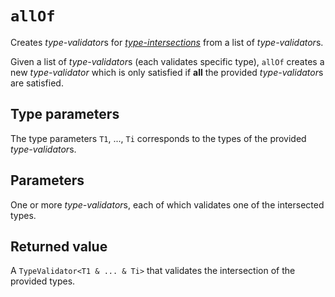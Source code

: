 # `allOf`

Creates *type-validator*s for
[*type-intersections*](https://www.typescriptlang.org/docs/handbook/advanced-types.html#intersection-types)
from a list of *type-validator*s.

Given a list of *type-validator*s (each validates specific type), `allOf` creates a 
new *type-validator* which is only satisfied if **all** the provided *type-validator*s
are satisfied.

## Type parameters

The type parameters `T1`, ..., `Ti` corresponds to the types of the
provided *type-validator*s.

## Parameters

One or more *type-validator*s, each of which validates one of the intersected types.

## Returned value

A `TypeValidator<T1 & ... & Ti>` that validates the intersection of the provided types.

